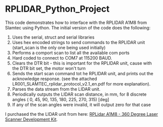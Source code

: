 # RPLIDAR_Python_Project
This code demonstrates how to interface with the RPLIDAR A1M8 from Slamtec using Python. The initial version of the code does the following:

1. Uses the serial, struct and serial libraries 
2. Uses hex encoded strings to send commands to the RPLIDAR unit (start_scan is the only one being used initially)
3. Performs a comport scan to list all the available com ports
4. Hard coded to connect to COM7 at 115200 BAUD. 
5. Clears the DTR bit - this is important for the RPLIDAR unit, cause with the DTR bit set, the motor won't turn
6. Sends the start scan command tot he RPLIDAR unit, and prints out the acknowledge response.
   (see the attached LR001_SLAMTEC_rplidar_protocol_v2.1_en.pdf for more explanation). 
7. Parses the data stream from the LIDAR unit.
8. Periodically outputs the LIDAR scan distance, in mm, for 8 discrete angles ( 0, 45, 90, 135, 180, 225, 270, 315) [deg]
9. If any of the scan angles were invalid, it will output zero for that case

I purchased the the LIDAR unit from here:  <a href = https://www.robotshop.com/en/rplidar-a1m8-360-degree-laser-scanner-development-kit.html>RPLidar A1M8 - 360 Degree Laser Scanner Development Kit</a>.
